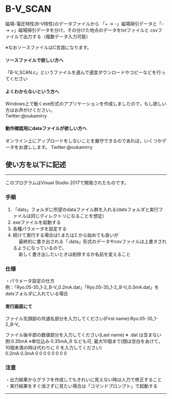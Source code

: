 # B-V_SCAN
磁場-電圧特性(B-V特性)のデータファイルから 「+ → -」磁場掃引データと「- → +」磁場掃引データを分け，その分けた地点のデータをtxtファイルと
csvファイルで出力する（複数データ入力可能）

※なおソースファイルはC言語になります。  

#### ソースファイルで欲しい方へ  
「B-V_SCAN.c」というファイルを選んで適宜ダウンロードやコピーなどを行ってください    

#### よくわからないという方へ  
Windows上で動くexe形式のアプリケーションを作成しましたので，もし欲しい方はお声がけください。  
Twitter:@oukamirry

#### 動作確認用にdataファイルが欲しい方へ
オンライン上にアップロードをしないことを厳守できるのであれば，いくつかデータをお渡しします。
Twitter:@oukamirry

## 使い方を以下に記述

-------------------------------------------------
このプログラムはVisual Studio 2017で開発されたものです。  
### 手順  
1. 「dats」フォルダに所望のdataファイル群を入れる(datsフォルダと実行ファイルは同じディレクトリになることを想定)  
2. exeファイルを起動する  
3. 各種パラメータを設定する  
4. 続けて実行する場合は1.または2.から始めても良いが  
　 最終的に書き出される「.data」形式のデータやcsvファイルは上書きされるようになっているので，  
　 新しく書き出したいときは削除するか名前を変えること  


### 仕様  
・パラメータ設定の仕方  
例：「Ryo.05-35_1-2_B-V_0.2mA.dat」「Ryo.05-35_1-2_B-V_0.3mA.dat」をdatsフォルダに入れている場合  

#### 実行画面にて
ファイル先頭部の共通名部分を入力してください(First name):Ryo.05-35_1-2_B-V_

ファイル後半部の数値部分を入力してください(Last name)  ※ .dat は含まない　例:0.35mA
※単位込み 0.35mA_R なども可, 最大10個まで(間は空白をあけて，10個未満の時は代わりに 0 を入力してください)  
0.2mA 0.3mA 0 0 0 0 0 0 0 0

### 注意  
・出力結果からグラフを作成してもきれいに見えない時は人力で修正すること
・実行結果をすぐ消さずに見たい場合は「コマンドプロンプト」で起動する  

-------------------------------------------------
